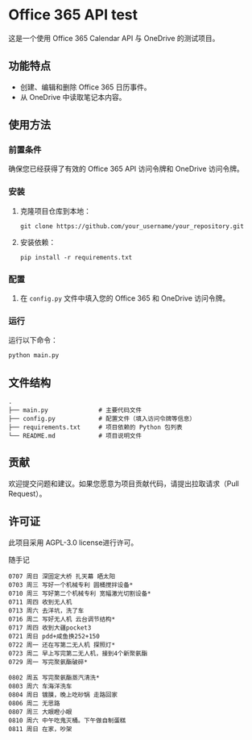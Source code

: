 # Office 365 API test

这是一个使用 Office 365 Calendar API 与 OneDrive 的测试项目。

## 功能特点

- 创建、编辑和删除 Office 365 日历事件。
- 从 OneDrive 中读取笔记本内容。

## 使用方法

### 前置条件

确保您已经获得了有效的 Office 365 API 访问令牌和 OneDrive 访问令牌。

### 安装

1. 克隆项目仓库到本地：
   ```
   git clone https://github.com/your_username/your_repository.git
   ```

2. 安装依赖：
   ```
   pip install -r requirements.txt
   ```

### 配置

1. 在 `config.py` 文件中填入您的 Office 365 和 OneDrive 访问令牌。

### 运行

运行以下命令：

```bash
python main.py
```

## 文件结构

```
.
├── main.py              # 主要代码文件
├── config.py            # 配置文件（填入访问令牌等信息）
├── requirements.txt     # 项目依赖的 Python 包列表
└── README.md            # 项目说明文件
```

## 贡献

欢迎提交问题和建议。如果您愿意为项目贡献代码，请提出拉取请求（Pull Request）。

## 许可证

此项目采用 AGPL-3.0 license进行许可。

随手记
```
0707 周日 深固定大桥 扎天幕 晒太阳
0703 周三 写好一个机械专利 圆桶搅拌设备*
0710 周三 写好第二个机械专利 宽幅激光切割设备*
0711 周四 收到无人机
0713 周六 去洋坑，洗了车
0716 周二 写好无人机 云台调节结构*
0717 周四 收到大疆pocket3
0721 周日 pdd+咸鱼换252+150
0722 周一 还在写第二无人机 探照灯*
0723 周二 早上写完第二无人机，接到4个新聚氨酯
0729 周一 写完聚氨酯破碎*

0802 周五 写完聚氨酯蒸汽清洗*
0803 周六 车海洋洗车 
0804 周日 镀膜，晚上吃砂锅 走路回家 
0806 周二 无思路
0807 周三 大眼瞪小眼
0810 周六 中午吃鬼灭桶。下午做自制蛋糕
0811 周日 在家，吵架

```
